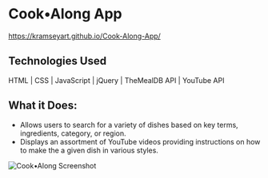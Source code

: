 # Cook•Along App
https://kramseyart.github.io/Cook-Along-App/

## Technologies Used
HTML | CSS | JavaScript | jQuery | TheMealDB API | YouTube API

## What it Does:
- Allows users to search for a variety of dishes based on key terms, ingredients, category, or region.
- Displays an assortment of YouTube videos providing instructions on how to make the a given dish in various styles.

![Cook•Along Screenshot](https://drive.google.com/uc?id=1627FH4x9mtlbwD-i4FTXkNe9-Sug39sK)
